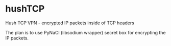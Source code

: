 hushTCP
=======

Hush TCP VPN - encrypted IP packets inside of TCP headers


The plan is to use PyNaCl (libsodium wrapper) secret box
for encrypting the IP packets.





